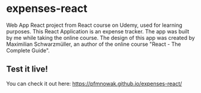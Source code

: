 # expenses-react

Web App React project from React course on Udemy, used for learning purposes.
This React Application is an expense tracker.
The app was built by me while taking the online course.
The design of this app was created by Maximilian Schwarzmüller, an author of the online course "React - The Complete Guide".

## Test it live!

You can check it out here:
https://pfmnowak.github.io/expenses-react/
